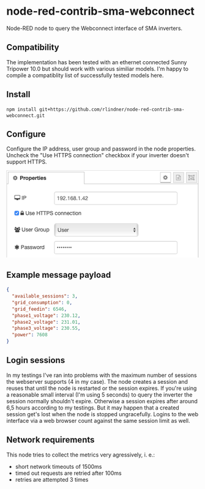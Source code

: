 # node-red-contrib-sma-webconnect

Node-RED node to query the Webconnect interface of SMA inverters.

## Compatibility
The implementation has been tested with an ethernet connected Sunny Tripower 10.0 but should work with various similiar models. I'm happy to compile a compatiblity list of successfully tested models here.

## Install

```
npm install git+https://github.com/rlindner/node-red-contrib-sma-webconnect.git
```

## Configure

Configure the IP address, user group and password in the node properties. Uncheck the "Use HTTPS connection" checkbox if your inverter doesn't support HTTPS.

![Node properties](node-properties.png)

## Example message payload

```json
{
  "available_sessions": 3,
  "grid_consumption": 0,
  "grid_feedin": 6546,
  "phase1_voltage": 230.12,
  "phase2_voltage": 231.01,
  "phase3_voltage": 230.55,
  "power": 7608
}
```

## Login sessions
In my testings I've ran into problems with the maximum number of sessions the webserver supports (4 in my case). The node creates a session and reuses that until the node is restarted or the session expires. If you're using a reasonable small interval (I'm using 5 seconds) to query the inverter the session normally shouldn't expire. Otherwise a session expires after around 6,5 hours according to my testings. But it may happen that a created session get's lost when the node is stopped ungracefully. Logins to the web interface via a web browser count against the same session limit as well.

## Network requirements
This node tries to collect the metrics very agressively, i. e.:
* short network timeouts of 1500ms
* timed out requests are retried after 100ms
* retries are attempted 3 times
